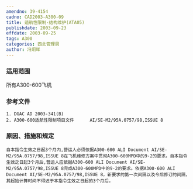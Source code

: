```yaml
---
amendno: 39-4154
cadno: CAD2003-A300-09
title: 适航性限制-结构维护(ATA05)
publishdate: 2003-09-23
effdate: 2003-09-25
tags: A300
categories: 西北管理局
author: 冯炯晖
---
```


### 适用范围 
所有A300-600飞机

<!--more-->
### 参考文件
    1. DGAC AD 2003-341(B) 
    2. A300-600适航性限制项目文件      AI/SE-M2/95A.0757/98,ISSUE 8 

### 原因、措施和规定 
    自本指令生效之日起3个月内,营运人必须依据A300-600 ALI Document AI/SE-M2/95A.0757/98,ISSUE 8在飞机维修方案中贯彻A300-600MPD中的9-2的要求。自本指令生效之日起3个月后,营运人应依据A300-600 ALI Document AI/SE-M2/95A.0757/98,ISSUE 8完成A300-600MPD中的9-2的要求。依据A300-600 ALI Document AI/SE-M2/95A.0757/98,ISSUE 8，新要求的第一次间隔以及今后修订的间隔，其起始计算时间不得迟于本指令生效之日起的3个月后。
